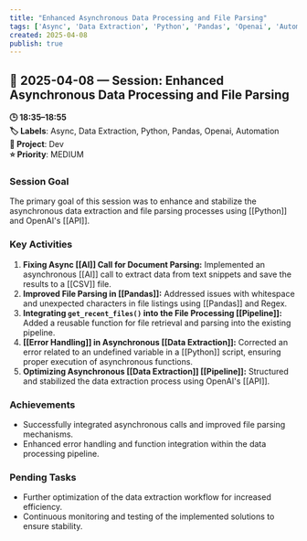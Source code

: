 ```yaml
---
title: "Enhanced Asynchronous Data Processing and File Parsing"
tags: ['Async', 'Data Extraction', 'Python', 'Pandas', 'Openai', 'Automation']
created: 2025-04-08
publish: true
---
```


## 📅 2025-04-08 — Session: Enhanced Asynchronous Data Processing and File Parsing

**🕒 18:35–18:55**  
**🏷️ Labels**: Async, Data Extraction, Python, Pandas, Openai, Automation  
**📂 Project**: Dev  
**⭐ Priority**: MEDIUM  


### Session Goal
The primary goal of this session was to enhance and stabilize the asynchronous data extraction and file parsing processes using [[Python]] and OpenAI's [[API]].

### Key Activities
1. **Fixing Async [[AI]] Call for Document Parsing:** Implemented an asynchronous [[AI]] call to extract data from text snippets and save the results to a [[CSV]] file.
2. **Improved File Parsing in [[Pandas]]:** Addressed issues with whitespace and unexpected characters in file listings using [[Pandas]] and Regex.
3. **Integrating `get_recent_files()` into the File Processing [[Pipeline]]:** Added a reusable function for file retrieval and parsing into the existing pipeline.
4. **[[Error Handling]] in Asynchronous [[Data Extraction]]:** Corrected an error related to an undefined variable in a [[Python]] script, ensuring proper execution of asynchronous functions.
5. **Optimizing Asynchronous [[Data Extraction]] [[Pipeline]]:** Structured and stabilized the data extraction process using OpenAI's [[API]].

### Achievements
- Successfully integrated asynchronous calls and improved file parsing mechanisms.
- Enhanced error handling and function integration within the data processing pipeline.

### Pending Tasks
- Further optimization of the data extraction workflow for increased efficiency.
- Continuous monitoring and testing of the implemented solutions to ensure stability.
